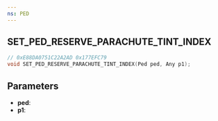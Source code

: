 ```yaml
---
ns: PED
---
```

## SET_PED_RESERVE_PARACHUTE_TINT_INDEX

```c
// 0xE88DA0751C22A2AD 0x177EFC79
void SET_PED_RESERVE_PARACHUTE_TINT_INDEX(Ped ped, Any p1);
```


## Parameters
* **ped**: 
* **p1**: 

